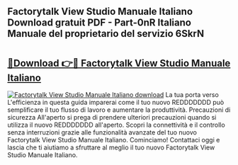 ## Factorytalk View Studio Manuale Italiano Download gratuit PDF - Part-0nR Italiano Manuale del proprietario del servizio 6SkrN

# <h2><a href="http://dfg59d2.blite.top/?on=Factorytalk+View+Studio+Manuale+Italiano">🔗Download 👉🔴 Factorytalk View Studio Manuale Italiano</a></h2>

[![Factorytalk View Studio Manuale Italiano download](https://i.imgur.com/lujVjoI.png)](http://dfg59d2.blite.top/?on=Factorytalk+View+Studio+Manuale+Italiano)
La tua porta verso L'efficienza in questa guida imparerai come il tuo nuovo REDDDDDDD può semplificare il tuo flusso di lavoro e aumentare la produttività. Precauzioni di sicurezza All'aperto si prega di prendere ulteriori precauzioni quando si utilizza il nuovo REDDDDDDD all'aperto. Scopri la connettività e il controllo senza interruzioni grazie alle funzionalità avanzate del tuo nuovo Factorytalk View Studio Manuale Italiano. Cominciamo! Contattaci oggi e lascia che ti aiutiamo a sfruttare al meglio il tuo nuovo Factorytalk View Studio Manuale Italiano.
